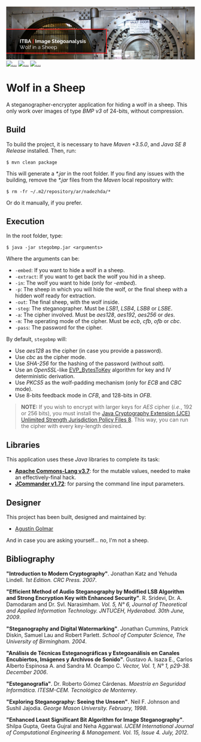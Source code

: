 ![...](res/image/readme-header.png)
[![...](https://img.shields.io/badge/license-WTFPL%20v2.0-red.svg)](https://github.com/agustin-golmar/Wolf-in-a-Sheep/blob/master/LICENSE.md)
[![...](https://img.shields.io/badge/release-v1.0-blue.svg)](https://github.com/agustin-golmar/Wolf-in-a-Sheep/releases)
[![...](https://www.travis-ci.com/agustin-golmar/Wolf-in-a-Sheep.svg?branch=master)](https://www.travis-ci.com/agustin-golmar/Wolf-in-a-Sheep)

# Wolf in a Sheep

A steganographer-encrypter application for hiding a wolf in a sheep. This only
work over images of type _BMP v3_ of 24-bits, without compression.

## Build

To build the project, it is necessary to have _Maven +3.5.0_, and
_Java SE 8 Release_ installed. Then, run:

```
$ mvn clean package
```

This will generate a _\*.jar_ in the root folder. If you find any issues with
the building, remove the _\*.jar_ files from the _Maven_ local repository
with:

```
$ rm -fr ~/.m2/repository/ar/nadezhda/*
```

Or do it manually, if you prefer.

## Execution

In the root folder, type:

```
$ java -jar stegobmp.jar <arguments>
```

Where the arguments can be:

* `-embed`: If you want to hide a wolf in a sheep.
* `-extract`: If you want to get back the wolf you hid in a sheep.
* `-in`: The wolf you want to hide (only for _-embed_).
* `-p`: The sheep in which you will hide the wolf, or the final sheep with a
hidden wolf ready for extraction.
* `-out`: The final sheep, with the wolf inside.
* `-steg`: The steganographer. Must be _LSB1_, _LSB4_, _LSB8_ or _LSBE_.
* `-a`: The cipher involved. Must be _aes128_, _aes192_, _aes256_ or _des_.
* `-m`: The operating mode of the cipher. Must be _ecb_, _cfb_, _ofb_ or _cbc_.
* `-pass`: The password for the cipher.

By default, `stegobmp` will:

* Use _aes128_ as the cipher (in case you provide a password).
* Use _cbc_ as the cipher mode.
* Use _SHA-256_ for the hashing of the password (without _salt_).
* Use an _OpenSSL_-like [EVP_BytesToKey](https://www.openssl.org/docs/man1.1.0/crypto/EVP_BytesToKey.html)
algorithm for key and IV deterministic derivation.
* Use _PKCS5_ as the wolf-padding mechanism (only for _ECB_ and _CBC_ mode).
* Use 8-bits feedback mode in _CFB_, and 128-bits in _OFB_.

> __NOTE:__ If you wish to encrypt with larger keys for _AES_ cipher (_i.e._,
> 192 or 256 bits), you must install the [Java Cryptography Extension (JCE)
> Unlimited Strength Jurisdiction Policy Files 8](http://www.oracle.com/technetwork/java/javase/downloads/jce8-download-2133166.html).
> This way, you can run the cipher with every key-length desired.

## Libraries

This application uses these _Java_ libraries to complete its task:

* __[Apache Commons-Lang v3.7](https://commons.apache.org/proper/commons-lang/)__:
for the mutable values, needed to make an effectively-final hack.
* __[JCommander v1.72](http://jcommander.org/)__: for parsing the command line
input parameters.

## Designer

This project has been built, designed and maintained by:

* [Agustín Golmar](https://github.com/agustin-golmar)

And in case you are asking yourself... no, I'm not a sheep.

## Bibliography

__"Introduction to Modern Cryptography"__. Jonathan Katz and Yehuda Lindell.
_1st Edition. CRC Press. 2007_.

__"Efficient Method of Audio Steganography by Modified LSB Algorithm and
Strong Encryption Key with Enhanced Security"__. R. Sridevi, Dr. A. Damodaram
and Dr. Svl. Narasimham. _Vol. 5, N° 6, Journal of Theoretical and Applied
Information Technology. JNTUCEH, Hyderabad. 30th June, 2009_.

__"Steganography and Digital Watermarking"__. Jonathan Cummins, Patrick
Diskin, Samuel Lau and Robert Parlett. _School of Computer Science, The
University of Birmingham. 2004_.

__"Análisis de Técnicas Esteganográficas y Estegoanálisis en Canales
Encubiertos, Imágenes y Archivos de Sonido"__. Gustavo A. Isaza E., Carlos
Alberto Espinosa A. and Sandra M. Ocampo C. _Vector, Vol. 1, N° 1, p29-38.
December 2006_.

__"Esteganografía"__. Dr. Roberto Gómez Cárdenas. _Maestría en Seguridad
Informática. ITESM-CEM. Tecnológico de Monterrey_.

__"Exploring Steganography: Seeing the Unseen"__. Neil F. Johnson and Sushil
Jajodia. _George Mason University. February, 1998_.

__"Enhanced Least Significant Bit Algorithm for Image Steganography"__. Shilpa
Gupta, Geeta Gujral and Neha Aggarwal. _IJCEM International Journal of
Computational Engineering & Management. Vol. 15, Issue 4. July, 2012_.
